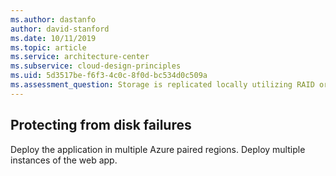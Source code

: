 ```yaml
---
ms.author: dastanfo
author: david-stanford
ms.date: 10/11/2019
ms.topic: article
ms.service: architecture-center
ms.subservice: cloud-design-principles
ms.uid: 5d3517be-f6f3-4c0c-8f0d-bc534d0c509a
ms.assessment_question: Storage is replicated locally utilizing RAID or equivialnt technologies to protect against disk failure
---
```

## Protecting from disk failures


Deploy the application in multiple Azure paired regions. Deploy multiple instances of the web app.